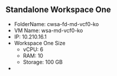 

## Standalone Workspace One

- FolderName: cwsa-fd-md-vcf0-ko
- VM Name: wsa-md-vcf0-ko
- IP: 10.210.16.1
- Workspace One Size
  - vCPU: 6
  - RAM: 10
  - Storage: 100 GB
- 
